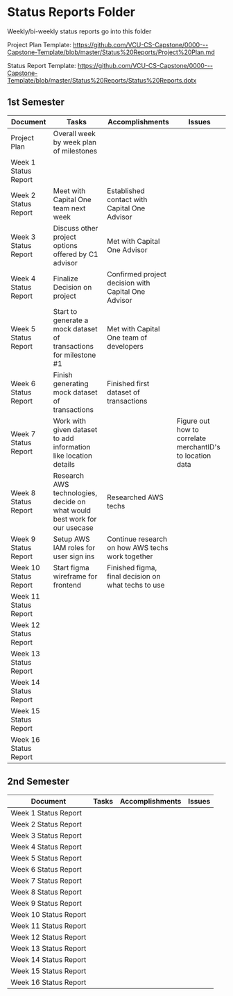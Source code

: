# Status Reports Folder
Weekly/bi-weekly status reports go into this folder

Project Plan Template: https://github.com/VCU-CS-Capstone/0000---Capstone-Template/blob/master/Status%20Reports/Project%20Plan.md

Status Report Template: https://github.com/VCU-CS-Capstone/0000---Capstone-Template/blob/master/Status%20Reports/Status%20Reports.dotx

## 1st Semester

| Document | Tasks | Accomplishments | Issues |
|---|---|---|---|
| Project Plan | Overall week by week plan of milestones | | |
| Week 1 Status Report | | | |
| Week 2 Status Report |Meet with Capital One team next week|Established contact with Capital One Advisor| |
| Week 3 Status Report |Discuss other project options offered by C1 advisor|Met with Capital One Advisor| |
| Week 4 Status Report |Finalize Decision on project|Confirmed project decision with Capital One Advisor| |
| Week 5 Status Report |Start to generate a mock dataset of transactions for milestone #1|Met with Capital One team of developers| |
| Week 6 Status Report |Finish generating mock dataset of transactions|Finished first dataset of transactions| |
| Week 7 Status Report |Work with given dataset to add information like location details| |Figure out how to correlate merchantID's to location data|
| Week 8 Status Report |Research AWS technologies, decide on what would best work for our usecase|Researched AWS techs| |
| Week 9 Status Report |Setup AWS IAM roles for user sign ins|Continue research on how AWS techs work together| |
| Week 10 Status Report |Start figma wireframe for frontend|Finished figma, final decision on what techs to use| |
| Week 11 Status Report | | | |
| Week 12 Status Report | | | |
| Week 13 Status Report | | | |
| Week 14 Status Report | | | |
| Week 15 Status Report | | | |
| Week 16 Status Report | | | |

## 2nd Semester

| Document | Tasks | Accomplishments| Issues |
|---|---|---|---|
| Week 1 Status Report | | | |
| Week 2 Status Report | | | |
| Week 3 Status Report | | | |
| Week 4 Status Report | | | |
| Week 5 Status Report | | | |
| Week 6 Status Report | | | |
| Week 7 Status Report | | | |
| Week 8 Status Report | | | |
| Week 9 Status Report | | | |
| Week 10 Status Report | | | |
| Week 11 Status Report | | | |
| Week 12 Status Report | | | |
| Week 13 Status Report | | | |
| Week 14 Status Report | | | |
| Week 15 Status Report | | | |
| Week 16 Status Report | | | |
